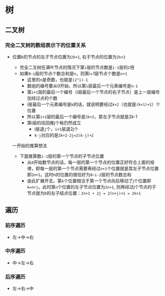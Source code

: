 # 树
## 二叉树
### 完全二叉树的数组表示下的位置关系

- 位置k的节点的左子节点位置为`2k+1`, 右子节点的位置为`2k+2`
  - 完全二叉树在满叶节点的情况下第`i`层的节点数是`i-1`层的`2`倍
  - 如果`0~i`层的节点个数总和是`n`，则第i+1层节点个数是`n+1`
    - 这里的`n`是奇数，也就是`(2^i)-1`
    - 数组的编号要从0开始，所以第`i`层最后一个元素编号是`n-1`
    - 第`i+1`层的最后一个编号（i层最后一个节点的右子节点）是上一层编号加经过点的个数
    - i层最后一个元素编号是`k`的话，就说明要经过`k+2`（也就是`(k+1)+1`）个位置
    - 所以第`i+1`层的最后一个编号是`2k+2`，那左子节点就是2k-1
    - 第i层的往回推j个格仍然成立
      - i层退`j`个，`i+1`层退2j个
      - `k-j`对应的是`2k+2-2j=2(k-j)+2`

  一开始的推算想法
  - 下面推算数`i-1`层的第一个节点的子节点位置
    - 从`0`开始数节点的话，每一层的第一个节点的位置正好符合上面的规律，即每一层的第一个节点需要再经过`n+1`个位置就是其左子节点位置即`2n+1`。这时n的位置的值恰好为`0~i-2`层的节点数总和
    - 由此扩展开去，第`k`个位置相当于第一个节点向后移动了j个位置即`k=n+j`。此时第`n`个位置的左子节点位置为`2n+1`, 则再经过j个节点的子节点就为k的左子结点位置：`2n+1 + 2j = 2(n+j)+1 = 2k+1`

## 遍历

### 前序遍历
- 左→中→右
### 中序遍历
- 中→左→右
### 后序遍历
- 左→右→中
